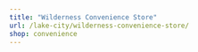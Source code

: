 ```yaml
---
title: "Wilderness Convenience Store"
url: /lake-city/wilderness-convenience-store/
shop: convenience
---
```


